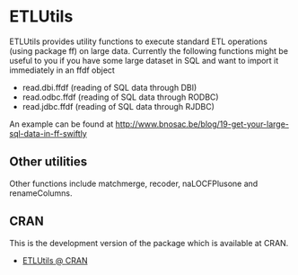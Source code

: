 ETLUtils
=========

ETLUtils provides utility functions to execute standard ETL operations (using package ff) on large data.
Currently the following functions might be useful to you if you have some large dataset in SQL and want to import it immediately in an ffdf object

  - read.dbi.ffdf (reading of SQL data through DBI)
  - read.odbc.ffdf (reading of SQL data through RODBC)
  - read.jdbc.ffdf (reading of SQL data through RJDBC)

An example can be found at http://www.bnosac.be/blog/19-get-your-large-sql-data-in-ff-swiftly

Other utilities
-----------

Other functions include matchmerge, recoder, naLOCFPlusone and renameColumns.

CRAN
-----------
This is the development version of the package which is available at CRAN.

* [ETLUtils @ CRAN]


  [ETLUtils @ CRAN]: http://cran.r-project.org/web/packages/ETLUtils/index.html
